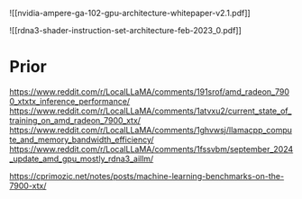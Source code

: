 



![[nvidia-ampere-ga-102-gpu-architecture-whitepaper-v2.1.pdf]]

![[rdna3-shader-instruction-set-architecture-feb-2023_0.pdf]]
# Prior
https://www.reddit.com/r/LocalLLaMA/comments/191srof/amd_radeon_7900_xtxtx_inference_performance/
https://www.reddit.com/r/LocalLLaMA/comments/1atvxu2/current_state_of_training_on_amd_radeon_7900_xtx/
https://www.reddit.com/r/LocalLLaMA/comments/1ghvwsj/llamacpp_compute_and_memory_bandwidth_efficiency/
https://www.reddit.com/r/LocalLLaMA/comments/1fssvbm/september_2024_update_amd_gpu_mostly_rdna3_aillm/


https://cprimozic.net/notes/posts/machine-learning-benchmarks-on-the-7900-xtx/
